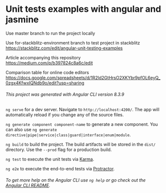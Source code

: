 # Unit tests examples with angular and jasmine

Use master branch to run the project locally

Use for-stackblitz-environment branch to test project in stackblitz
https://stackblitz.com/edit/angular-unit-testing-examples

Article accompanying this repository    
https://medium.com/p/b397824c8a6c/edit

Comparison table for online code editors
https://docs.google.com/spreadsheets/d/1R2ld2GtHrsO2XKYbr9pfOL6eyQ_0zgx4KfwxIQNdb9o/edit?usp=sharing


###### This project was generated with Angular CLI version 8.3.9

`ng serve` for a dev server. Navigate to `http://localhost:4200/`. The app will automatically reload if you change any of the source files.

`ng generate component component-name` to generate a new component. You can also use `ng generate directive|pipe|service|class|guard|interface|enum|module`.

`ng build` to build the project. The build artifacts will be stored in the `dist/` directory. Use the `--prod` flag for a production build.

`ng test` to execute the unit tests via [Karma](https://karma-runner.github.io).

`ng e2e` to execute the end-to-end tests via [Protractor](http://www.protractortest.org/).


###### To get more help on the Angular CLI use `ng help` or go check out the [Angular CLI README](https://github.com/angular/angular-cli/blob/master/README.md).

